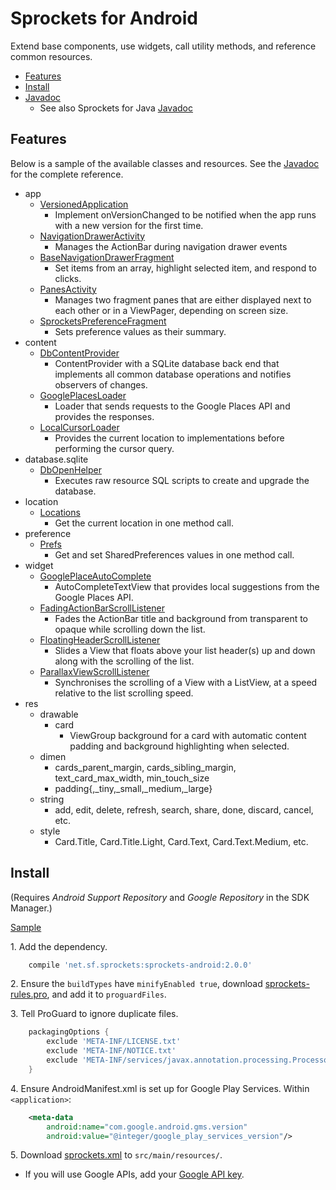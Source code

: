 Sprockets for Android
=====================

Extend base components, use widgets, call utility methods, and reference common resources.

* [Features](#features)
* [Install](#install)
* [Javadoc][1]
    * See also Sprockets for Java [Javadoc][2]

Features
--------

Below is a sample of the available classes and resources. See the [Javadoc][1] for the complete reference.

* app
    * [VersionedApplication][100]
        * Implement onVersionChanged to be notified when the app runs with a new version for the first time.
    * [NavigationDrawerActivity][101]
        * Manages the ActionBar during navigation drawer events
    * [BaseNavigationDrawerFragment][102]
        * Set items from an array, highlight selected item, and respond to clicks.
    * [PanesActivity][103]
        * Manages two fragment panes that are either displayed next to each other or in a ViewPager, depending on screen size.
    * [SprocketsPreferenceFragment][104]
        * Sets preference values as their summary.
* content
    * [DbContentProvider][200]
        * ContentProvider with a SQLite database back end that implements all common database operations and notifies observers of changes.
    * [GooglePlacesLoader][201]
        * Loader that sends requests to the Google Places API and provides the responses.
    * [LocalCursorLoader][202]
        * Provides the current location to implementations before performing the cursor query.
* database.sqlite
    * [DbOpenHelper][300]
        * Executes raw resource SQL scripts to create and upgrade the database.
* location
    * [Locations][400]
        * Get the current location in one method call.
* preference
    * [Prefs][500]
        * Get and set SharedPreferences values in one method call.
* widget
    * [GooglePlaceAutoComplete][600]
        * AutoCompleteTextView that provides local suggestions from the Google Places API.
    * [FadingActionBarScrollListener][601]
        * Fades the ActionBar title and background from transparent to opaque while scrolling down the list.
    * [FloatingHeaderScrollListener][602]
        * Slides a View that floats above your list header(s) up and down along with the scrolling of the list.
    * [ParallaxViewScrollListener][603]
        * Synchronises the scrolling of a View with a ListView, at a speed relative to the list scrolling speed.
* res
    * drawable
        * card
            * ViewGroup background for a card with automatic content padding and background highlighting when selected.
    * dimen
        * cards_parent_margin, cards_sibling_margin, text_card_max_width, min_touch_size
        * padding{,_tiny,_small,_medium,_large}
    * string
        * add, edit, delete, refresh, search, share, done, discard, cancel, etc.
    * style
        * Card.Title, Card.Title.Light, Card.Text, Card.Text.Medium, etc.

Install
-------

(Requires *Android Support Repository* and *Google Repository* in the SDK Manager.)

[Sample](samples/build.gradle)

1\. Add the dependency.

```groovy
    compile 'net.sf.sprockets:sprockets-android:2.0.0'
```

2\. Ensure the `buildTypes` have `minifyEnabled true`, download [sprockets-rules.pro][10], and add it to `proguardFiles`.

3\. Tell ProGuard to ignore duplicate files.

```groovy
    packagingOptions {
        exclude 'META-INF/LICENSE.txt'
        exclude 'META-INF/NOTICE.txt'
        exclude 'META-INF/services/javax.annotation.processing.Processor'
    }
```

4\. Ensure AndroidManifest.xml is set up for Google Play Services. Within `<application>`:

```xml
    <meta-data
        android:name="com.google.android.gms.version"
        android:value="@integer/google_play_services_version"/>
```

5\. Download [sprockets.xml][11] to `src/main/resources/`.

* If you will use Google APIs, add your [Google API key][12].

[1]: https://pushbit.github.io/sprockets/android/apidocs/
[2]: https://pushbit.github.io/sprockets/java/apidocs/

[10]: https://raw.githubusercontent.com/pushbit/sprockets/master/android/sprockets/sprockets-rules.pro
[11]: https://raw.githubusercontent.com/pushbit/sprockets/master/java/src/main/resources/net/sf/sprockets/sprockets.xml
[12]: https://console.developers.google.com/

[100]: https://pushbit.github.io/sprockets/android/apidocs/index.html?net/sf/sprockets/app/VersionedApplication.html
[101]: https://pushbit.github.io/sprockets/android/apidocs/index.html?net/sf/sprockets/app/ui/NavigationDrawerActivity.html
[102]: https://pushbit.github.io/sprockets/android/apidocs/index.html?net/sf/sprockets/app/ui/BaseNavigationDrawerFragment.html
[103]: https://pushbit.github.io/sprockets/android/apidocs/index.html?net/sf/sprockets/app/ui/PanesActivity.html
[104]: https://pushbit.github.io/sprockets/android/apidocs/index.html?net/sf/sprockets/app/ui/SprocketsPreferenceFragment.html

[200]: https://pushbit.github.io/sprockets/android/apidocs/index.html?net/sf/sprockets/content/DbContentProvider.html
[201]: https://pushbit.github.io/sprockets/android/apidocs/index.html?net/sf/sprockets/content/GooglePlacesLoader.html
[202]: https://pushbit.github.io/sprockets/android/apidocs/index.html?net/sf/sprockets/content/LocalCursorLoader.html

[300]: https://pushbit.github.io/sprockets/android/apidocs/index.html?net/sf/sprockets/database/sqlite/DbOpenHelper.html

[400]: https://pushbit.github.io/sprockets/android/apidocs/index.html?net/sf/sprockets/location/Locations.html

[500]: https://pushbit.github.io/sprockets/android/apidocs/index.html?net/sf/sprockets/preference/Prefs.html

[600]: https://pushbit.github.io/sprockets/android/apidocs/index.html?net/sf/sprockets/widget/GooglePlaceAutoComplete.html
[601]: https://pushbit.github.io/sprockets/android/apidocs/index.html?net/sf/sprockets/widget/FadingActionBarScrollListener.html
[602]: https://pushbit.github.io/sprockets/android/apidocs/index.html?net/sf/sprockets/widget/FloatingHeaderScrollListener.html
[603]: https://pushbit.github.io/sprockets/android/apidocs/index.html?net/sf/sprockets/widget/ParallaxViewScrollListener.html
